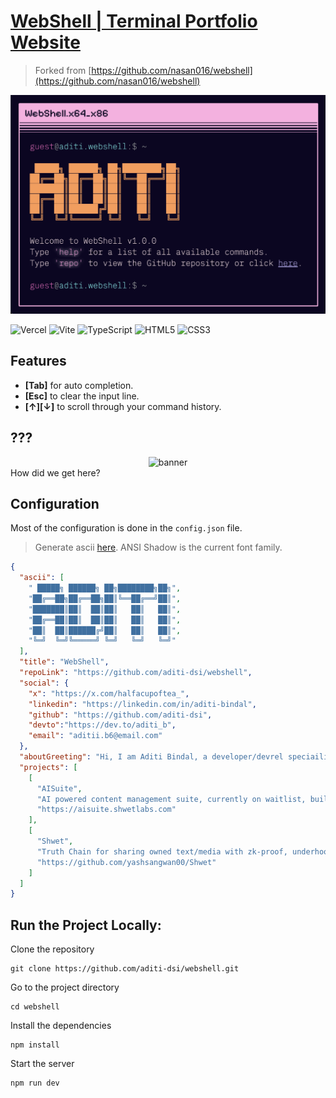 # [WebShell | Terminal Portfolio Website](https://webshell.aditi.codes/)

> Forked from [https://github.com/nasan016/webshell](https://github.com/nasan016/webshell)

![webshell.aditi.codes](webshell.png)

![Vercel](https://img.shields.io/badge/vercel-%23000000.svg?style=for-the-badge&logo=vercel&logoColor=white)
![Vite](https://img.shields.io/badge/vite-%23646CFF.svg?style=for-the-badge&logo=vite&logoColor=white)
![TypeScript](https://img.shields.io/badge/typescript-%23007ACC.svg?style=for-the-badge&logo=typescript&logoColor=white)
![HTML5](https://img.shields.io/badge/html5-%23E34F26.svg?style=for-the-badge&logo=html5&logoColor=white)
![CSS3](https://img.shields.io/badge/css3-%231572B6.svg?style=for-the-badge&logo=css3&logoColor=white)

## Features
* **[Tab]** for auto completion.
* **[Esc]** to clear the input line.
* **[↑][↓]** to scroll through your command history.

## ???
<div align="center">
  <img alt="banner" src="https://raw.githubusercontent.com/nasan016/webshell/main/res/secret.png">
</div>
How did we get here?

## Configuration

Most of the configuration is done in the `config.json` file.

> Generate ascii [here](https://patorjk.com/software/taag/). ANSI Shadow is the current font family.

```json
{
  "ascii": [
    " █████╗ ██████╗ ██╗████████╗██╗",
    "██╔══██╗██╔══██╗██║╚══██╔══╝██║",
    "███████║██║  ██║██║   ██║   ██║",
    "██╔══██║██║  ██║██║   ██║   ██║",
    "██║  ██║██████╔╝██║   ██║   ██║",
    "╚═╝  ╚═╝╚═════╝ ╚═╝   ╚═╝   ╚═╝"
  ],
  "title": "WebShell",
  "repoLink": "https://github.com/aditi-dsi/webshell",
  "social": {
    "x": "https://x.com/halfacupoftea_",
    "linkedin": "https://linkedin.com/in/aditi-bindal",
    "github": "https://github.com/aditi-dsi",
    "devto":"https://dev.to/aditi_b",
    "email": "aditii.b6@email.com"
  },
  "aboutGreeting": "Hi, I am Aditi Bindal, a developer/devrel speciailizing in web3 and ai.",
  "projects": [
    [
      "AISuite",
      "AI powered content management suite, currently on waitlist, built with Next.js, Supabase.",
      "https://aisuite.shwetlabs.com"
    ],
    [
      "Shwet",
      "Truth Chain for sharing owned text/media with zk-proof, underhood rust smart contracts for solana. ",
      "https://github.com/yashsangwan00/Shwet"
    ]
  ]
}
```

## Run the Project Locally:

Clone the repository
```shell
git clone https://github.com/aditi-dsi/webshell.git
```
Go to the project directory
```shell
cd webshell
```
Install the dependencies
```shell
npm install
```
Start the server
```shell
npm run dev
```
